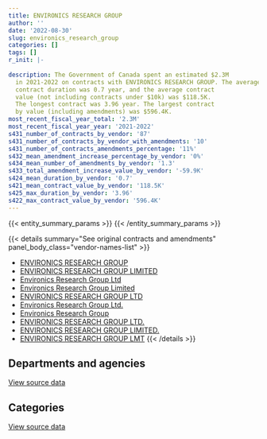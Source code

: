 ```yaml
---
title: ENVIRONICS RESEARCH GROUP
author: ''
date: '2022-08-30'
slug: environics_research_group
categories: []
tags: []
r_init: |-
  
description: The Government of Canada spent an estimated $2.3M
  in 2021-2022 on contracts with ENVIRONICS RESEARCH GROUP. The average
  contract duration was 0.7 year, and the average contract
  value (not including contracts under $10k) was $118.5K.
  The longest contract was 3.96 year. The largest contract
  by value (including amendments) was $596.4K.
most_recent_fiscal_year_total: '2.3M'
most_recent_fiscal_year_year: '2021-2022'
s431_number_of_contracts_by_vendor: '87'
s431_number_of_contracts_by_vendor_with_amendments: '10'
s431_number_of_contracts_amendments_percentage: '11%'
s432_mean_amendment_increase_percentage_by_vendor: '0%'
s434_mean_number_of_amendments_by_vendor: '1.3'
s433_total_amendment_increase_value_by_vendor: '-59.9K'
s424_mean_duration_by_vendor: '0.7'
s421_mean_contract_value_by_vendor: '118.5K'
s425_max_duration_by_vendor: '3.96'
s422_max_contract_value_by_vendor: '596.4K'
---
```


<script src="/rmarkdown-libs/htmlwidgets/htmlwidgets.js"></script>
<link href="/rmarkdown-libs/datatables-css/datatables-crosstalk.css" rel="stylesheet" />
<script src="/rmarkdown-libs/datatables-binding/datatables.js"></script>
<script src="/rmarkdown-libs/jquery/jquery-3.6.0.min.js"></script>
<link href="/rmarkdown-libs/dt-core-bootstrap/css/dataTables.bootstrap.min.css" rel="stylesheet" />
<link href="/rmarkdown-libs/dt-core-bootstrap/css/dataTables.bootstrap.extra.css" rel="stylesheet" />
<script src="/rmarkdown-libs/dt-core-bootstrap/js/jquery.dataTables.min.js"></script>
<script src="/rmarkdown-libs/dt-core-bootstrap/js/dataTables.bootstrap.min.js"></script>
<link href="/rmarkdown-libs/crosstalk/css/crosstalk.min.css" rel="stylesheet" />
<script src="/rmarkdown-libs/crosstalk/js/crosstalk.min.js"></script>
<script src="/rmarkdown-libs/htmlwidgets/htmlwidgets.js"></script>
<link href="/rmarkdown-libs/datatables-css/datatables-crosstalk.css" rel="stylesheet" />
<script src="/rmarkdown-libs/datatables-binding/datatables.js"></script>
<script src="/rmarkdown-libs/jquery/jquery-3.6.0.min.js"></script>
<link href="/rmarkdown-libs/dt-core-bootstrap/css/dataTables.bootstrap.min.css" rel="stylesheet" />
<link href="/rmarkdown-libs/dt-core-bootstrap/css/dataTables.bootstrap.extra.css" rel="stylesheet" />
<script src="/rmarkdown-libs/dt-core-bootstrap/js/jquery.dataTables.min.js"></script>
<script src="/rmarkdown-libs/dt-core-bootstrap/js/dataTables.bootstrap.min.js"></script>
<link href="/rmarkdown-libs/crosstalk/css/crosstalk.min.css" rel="stylesheet" />
<script src="/rmarkdown-libs/crosstalk/js/crosstalk.min.js"></script>

{{< entity_summary_params >}}
{{< /entity_summary_params >}}

{{< details summary="See original contracts and amendments" panel_body_class="vendor-names-list" >}}
- [ENVIRONICS RESEARCH GROUP](https://search.open.canada.ca/en/ct/?sort=contract_value_f%20desc&page=1&search_text=%22ENVIRONICS%20RESEARCH%20GROUP%22)
- [ENVIRONICS RESEARCH GROUP LIMITED](https://search.open.canada.ca/en/ct/?sort=contract_value_f%20desc&page=1&search_text=%22ENVIRONICS%20RESEARCH%20GROUP%20LIMITED%22)
- [Environics Research Group Ltd](https://search.open.canada.ca/en/ct/?sort=contract_value_f%20desc&page=1&search_text=%22Environics%20Research%20Group%20Ltd%22)
- [Environics Research Group Limited](https://search.open.canada.ca/en/ct/?sort=contract_value_f%20desc&page=1&search_text=%22Environics%20Research%20Group%20Limited%22)
- [ENVIRONICS RESEARCH GROUP LTD](https://search.open.canada.ca/en/ct/?sort=contract_value_f%20desc&page=1&search_text=%22ENVIRONICS%20RESEARCH%20GROUP%20LTD%22)
- [Environics Research Group Ltd.](https://search.open.canada.ca/en/ct/?sort=contract_value_f%20desc&page=1&search_text=%22Environics%20Research%20Group%20Ltd.%22)
- [Environics Research Group](https://search.open.canada.ca/en/ct/?sort=contract_value_f%20desc&page=1&search_text=%22Environics%20Research%20Group%22)
- [ENVIRONICS RESEARCH GROUP LTD.](https://search.open.canada.ca/en/ct/?sort=contract_value_f%20desc&page=1&search_text=%22ENVIRONICS%20RESEARCH%20GROUP%20LTD.%22)
- [ENVIRONICS RESEARCH GROUP LIMITED.](https://search.open.canada.ca/en/ct/?sort=contract_value_f%20desc&page=1&search_text=%22ENVIRONICS%20RESEARCH%20GROUP%20LIMITED.%22)
- [ENVIRONICS RESEARCH GROUP LMT](https://search.open.canada.ca/en/ct/?sort=contract_value_f%20desc&page=1&search_text=%22ENVIRONICS%20RESEARCH%20GROUP%20LMT%22)
{{< /details >}}

## Departments and agencies

<div id="htmlwidget-1" style="width:100%;height:auto;" class="datatables html-widget"></div>
<script type="application/json" data-for="htmlwidget-1">{"x":{"style":"bootstrap","filter":"none","vertical":false,"data":[["<a href=\"/departments/aafc-aac/\">Agriculture and Agri-Food Canada<\/a>","<a href=\"/departments/cer-rec/\">Canada Energy Regulator<\/a>","<a href=\"/departments/cic/\">Immigration, Refugees and Citizenship Canada<\/a>","<a href=\"/departments/cra-arc/\">Canada Revenue Agency<\/a>","<a href=\"/departments/crtc/\">Canadian Radio-television and Telecommunications Commission<\/a>","<a href=\"/departments/dnd-mdn/\">National Defence<\/a>","<a href=\"/departments/ec/\">Environment and Climate Change Canada<\/a>","<a href=\"/departments/elections/\">Elections Canada<\/a>","<a href=\"/departments/fcac-acfc/\">Financial Consumer Agency of Canada<\/a>","<a href=\"/departments/fin/\">Department of Finance Canada<\/a>","<a href=\"/departments/hc-sc/\">Health Canada<\/a>","<a href=\"/departments/ic/\">Innovation, Science and Economic Development Canada<\/a>","<a href=\"/departments/lac-bac/\">Library and Archives Canada<\/a>","<a href=\"/departments/nrcan-rncan/\">Natural Resources Canada<\/a>","<a href=\"/departments/ocol-clo/\">Office of the Commissioner of Official Languages<\/a>","<a href=\"/departments/osfi-bsif/\">Office of the Superintendent of Financial Institutions Canada<\/a>","<a href=\"/departments/pch/\">Canadian Heritage<\/a>","<a href=\"/departments/pco-bcp/\">Privy Council Office<\/a>","<a href=\"/departments/phac-aspc/\">Public Health Agency of Canada<\/a>","<a href=\"/departments/ps-sp/\">Public Safety Canada<\/a>","<a href=\"/departments/ssc-spc/\">Shared Services Canada<\/a>","<a href=\"/departments/tbs-sct/\">Treasury Board of Canada Secretariat<\/a>","<a href=\"/departments/tc/\">Transport Canada<\/a>","<a href=\"/departments/vac-acc/\">Veterans Affairs Canada<\/a>","<a href=\"/departments/wage/\">Department for Women and Gender Equality<\/a>"],[null,null,10565.13,154709.98,null,null,44120.83,337880.37,133858.76,134634.95,497978.83,157375.43,59332.91,168115.75,null,68290.58,null,6681.74,5869.92,17325.51,83945.9,null,41386.45,98379.51,null],[13890.57,21494.53,175730.35,42727.02,null,81466.54,26124.17,null,154932.89,182876.95,127415.56,null,null,null,null,65031.23,null,159708.64,179619.58,104018.02,null,81643.54,78461.81,122472.45,null],[47720.82,84610.18,116858.36,null,132160.28,47939.93,null,75294.05,36612.63,101723.34,156073.26,null,null,149791.9,null,77368.15,211632.39,140969.62,null,72036.65,null,73105.1,null,94567.32,null],[null,141675.21,221100.93,3132.46,null,null,39922.09,149292.09,45578.99,81536.24,610036.89,48215.39,null,170979.99,136173.93,75564.13,null,153680,null,154296.26,null,null,132683.44,35390.23,73314.58]],"container":"<table class=\"table table-striped table-hover row-border order-column display\">\n  <thead>\n    <tr>\n      <th>Department<\/th>\n      <th>2018-2019<\/th>\n      <th>2019-2020<\/th>\n      <th>2020-2021<\/th>\n      <th>2021-2022<\/th>\n    <\/tr>\n  <\/thead>\n<\/table>","options":{"order":[[4,"desc"]],"pageLength":10,"autoWidth":true,"columnDefs":[{"targets":1,"render":"function(data, type, row, meta) {\n    return type !== 'display' ? data : DTWidget.formatCurrency(data, \"$\", 2, 3, \",\", \".\", true, null);\n  }"},{"targets":2,"render":"function(data, type, row, meta) {\n    return type !== 'display' ? data : DTWidget.formatCurrency(data, \"$\", 2, 3, \",\", \".\", true, null);\n  }"},{"targets":3,"render":"function(data, type, row, meta) {\n    return type !== 'display' ? data : DTWidget.formatCurrency(data, \"$\", 2, 3, \",\", \".\", true, null);\n  }"},{"targets":4,"render":"function(data, type, row, meta) {\n    return type !== 'display' ? data : DTWidget.formatCurrency(data, \"$\", 2, 3, \",\", \".\", true, null);\n  }"},{"width":"16%","targets":[1,2,3,4]},{"className":"dt-right","targets":[1,2,3,4]}],"orderClasses":false}},"evals":["options.columnDefs.0.render","options.columnDefs.1.render","options.columnDefs.2.render","options.columnDefs.3.render"],"jsHooks":[]}</script>
<p class="text-right">
<a href="https://github.com/GoC-Spending/contracts-data/tree/main/data/out/vendors/environics_research_group/summary_by_fiscal_year_by_department.csv" class="source-data-link btn btn-link">View source data</a>
</p>

## Categories

<div id="htmlwidget-2" style="width:100%;height:auto;" class="datatables html-widget"></div>
<script type="application/json" data-for="htmlwidget-2">{"x":{"style":"bootstrap","filter":"none","vertical":false,"data":[["<a href=\"/categories/professional_services/\">Professional services<\/a>"],[2020452.53],[1617613.86],[1618464],[2272572.82]],"container":"<table class=\"table table-striped table-hover row-border order-column display\">\n  <thead>\n    <tr>\n      <th>Category<\/th>\n      <th>2018-2019<\/th>\n      <th>2019-2020<\/th>\n      <th>2020-2021<\/th>\n      <th>2021-2022<\/th>\n    <\/tr>\n  <\/thead>\n<\/table>","options":{"order":[[4,"desc"]],"dom":"t","pageLength":30,"autoWidth":true,"columnDefs":[{"targets":1,"render":"function(data, type, row, meta) {\n    return type !== 'display' ? data : DTWidget.formatCurrency(data, \"$\", 2, 3, \",\", \".\", true, null);\n  }"},{"targets":2,"render":"function(data, type, row, meta) {\n    return type !== 'display' ? data : DTWidget.formatCurrency(data, \"$\", 2, 3, \",\", \".\", true, null);\n  }"},{"targets":3,"render":"function(data, type, row, meta) {\n    return type !== 'display' ? data : DTWidget.formatCurrency(data, \"$\", 2, 3, \",\", \".\", true, null);\n  }"},{"targets":4,"render":"function(data, type, row, meta) {\n    return type !== 'display' ? data : DTWidget.formatCurrency(data, \"$\", 2, 3, \",\", \".\", true, null);\n  }"},{"width":"16%","targets":[1,2,3,4]},{"className":"dt-right","targets":[1,2,3,4]}],"orderClasses":false,"lengthMenu":[10,25,30,50,100]}},"evals":["options.columnDefs.0.render","options.columnDefs.1.render","options.columnDefs.2.render","options.columnDefs.3.render"],"jsHooks":[]}</script>
<p class="text-right">
<a href="https://github.com/GoC-Spending/contracts-data/tree/main/data/out/vendors/environics_research_group/summary_by_fiscal_year_by_category.csv" class="source-data-link btn btn-link">View source data</a>
</p>

